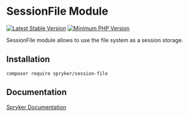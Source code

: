 # SessionFile Module
[![Latest Stable Version](https://poser.pugx.org/spryker/session-file/v/stable.svg)](https://packagist.org/packages/spryker/session-file)
[![Minimum PHP Version](https://img.shields.io/badge/php-%3E%3D%207.4-8892BF.svg)](https://php.net/)

SessionFile module allows to use the file system as a session storage.

## Installation

```
composer require spryker/session-file
```

## Documentation

[Spryker Documentation](https://documentation.spryker.com/module_guide/overview.htm)
